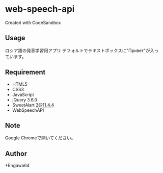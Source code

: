 # web-speech-api
Created with CodeSandbox

## Usage
ロシア語の発音学習用アプリ
デフォルトでテキストボックスに"Привет"が入っています。

## Requirement
* HTML5
* CSS3
* JavaScript
* jQuery 3.6.0
* SweetAlart 2@11.4.4
* WebSpeechAPI

## Note
Google Chromeで開いてください。

## Author
*Engawa64
